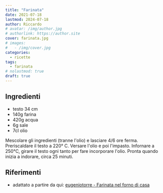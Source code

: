 ```yaml
---
title: "Farinata"
date: 2021-07-18
lastmod: 2024-07-18
author: Riccardo
# avatar: /img/author.jpg
# authorlink: https://author.site
cover: farinata.jpg
# images:
#   - /img/cover.jpg
categories:
  - ricette
tags:
  - farinata
# nolastmod: true
draft: true
---
```


## Ingredienti
- testo 34 cm
- 140g farina
- 420g acqua
- 6g sale
- 7cl olio

Mescolare gli ingredienti (tranne l'olio) e lasciare 4/6 ore ferma. Preriscaldare il testo a 220° C.
Versare l'olio e poi l'impasto. Infornare a 250°C, girare il testo ogni tanto per fare incorporare l'olio.
Pronta quando inizia a indorare, circa 25 minuti.

## Riferimenti

- adattato a partire da qui: [eugeniotorre - Farinata nel forno di casa](https://www.youtube.com/watch?v=RVJMDUDKwTM&t=418s)


